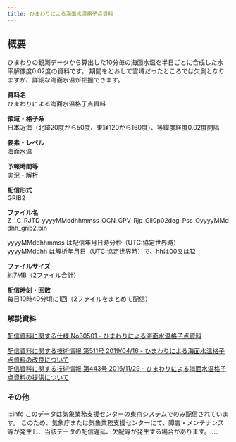 ```yaml
---
title: ひまわりによる海面水温格子点資料
---
```


## 概要
ひまわりの観測データから算出した10分毎の海面水温を半日ごとに合成した水平解像度0.02度の資料です。
期間をとおして雲域だったところでは欠測となりますが、詳細な海面水温が把握できます。

**資料名** <br/>
ひまわりによる海面水温格子点資料

**領域・格子系** <br/>
日本近海（北緯20度から50度、東経120から160度）、等緯度経度0.02度間隔

**要素・レベル** <br/>
海面水温

**予報時間等** <br/>
実況・解析

**配信形式** <br/>
GRIB2

**ファイル名** <br/>
Z__C_RJTD_yyyyMMddhhmmss_OCN_GPV_Rjp_Gll0p02deg_Pss_OyyyyMMddhh_grib2.bin

yyyyMMddhhmmss は配信年月日時分秒（UTC:協定世界時） <br/>
yyyyMMddhh は解析年月日（UTC:協定世界時）で、hhは00又は12

**ファイルサイズ** <br/>
約7MB（2ファイル合計）

**配信時刻・回数** <br/>
毎日10時40分頃に1回（2ファイルをまとめて配信）

### 解説資料
[配信資料に関する仕様 No30501 - ひまわりによる海面水温格子点資料](https://www.data.jma.go.jp/suishin/shiyou/pdf/no30501)


[配信資料に関する技術情報 第511号 2019/04/16 - ひまわりによる海面水温格子点資料の改良について](https://dmdata.jp/docs/jma/technical/511.pdf) <br/>
[配信資料に関する技術情報 第443号 2016/11/29 - ひまわりによる海面水温格子点資料の提供について](https://dmdata.jp/docs/jma/technical/443.pdf)


### その他

:::info
このデータは気象業務支援センターの東京システムでのみ配信されています。
このため、気象庁または気象業務支援センターにて、障害・メンテナンス等が発生し、当該データの配信遅延、欠配等が発生する場合があります。
::::
